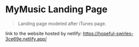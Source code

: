 # MyMusic Landing Page

> Landing page modeled after iTunes page.

link to the website hosted by netlify: https://hopeful-swirles-3ce69e.netlify.app/
